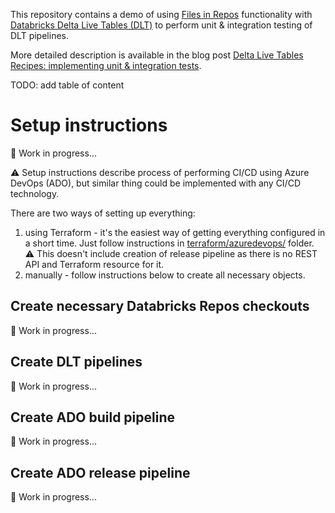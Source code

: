 This repository contains a demo of using [Files in Repos](https://docs.databricks.com/repos/work-with-notebooks-other-files.html#work-with-python-and-r-modules) functionality with [Databricks Delta Live Tables (DLT)](https://docs.databricks.com/workflows/delta-live-tables/index.html) to perform unit & integration testing of DLT pipelines.

More detailed description is available in the blog post [Delta Live Tables Recipes: implementing unit & integration tests](https://alexott.blogspot.com/2022/12/delta-live-tables-recipes-implementing.html). 

TODO: add table of content

# Setup instructions

:construction: Work in progress...

:warning: Setup instructions describe process of performing CI/CD using Azure DevOps (ADO), but similar thing could be implemented with any CI/CD technology.

There are two ways of setting up everything:

1. using Terraform - it's the easiest way of getting everything configured in a short time.  Just follow instructions in [terraform/azuredevops/](terraform/azuredevops/) folder.  :warning: This doesn't include creation of release pipeline as there is no REST API and Terraform resource for it.
2. manually - follow instructions below to create all necessary objects.


## Create necessary Databricks Repos checkouts

:construction: Work in progress...


## Create DLT pipelines

:construction: Work in progress...

## Create ADO build pipeline

:construction: Work in progress...

## Create ADO release pipeline

:construction: Work in progress...


